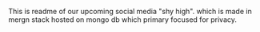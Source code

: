 This is readme of our upcoming social media "shy high". which is made in mergn stack hosted on mongo db which primary focused for privacy.
